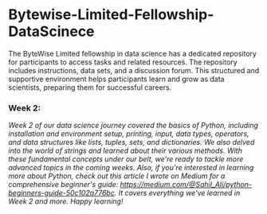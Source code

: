 # Bytewise-Limited-Fellowship-DataScinece
The ByteWise Limited fellowship in data science has a dedicated repository for participants to access tasks and related resources. The repository includes instructions, data sets, and a discussion forum. This structured and supportive environment helps participants learn and grow as data scientists, preparing them for successful careers.
### Week 2:
<i>Week 2 of our data science journey covered the basics of Python, including installation and environment setup, printing, input, data types, operators, and data structures like lists, tuples, sets, and dictionaries. We also delved into the world of strings and learned about their various methods. With these fundamental concepts under our belt, we're ready to tackle more advanced topics in the coming weeks.
Also, if you're interested in learning more about Python, check out this article I wrote on Medium for a comprehensive beginner's guide: https://medium.com/@Sahil_Ali/python-beginners-guide-50c102a776bc. It covers everything we've learned in Week 2 and more. Happy learning!<i>

